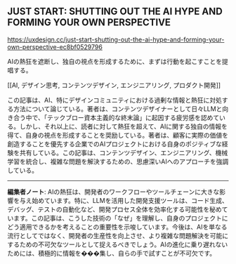 ## JUST START: SHUTTING OUT THE AI HYPE AND FORMING YOUR OWN PERSPECTIVE

https://uxdesign.cc/just-start-shutting-out-the-ai-hype-and-forming-your-own-perspective-ec8bf0529796

AIの熱狂を遮断し、独自の視点を形成するために、まずは行動を起こすことを提唱する。

[[AI, デザイン思考, コンテンツデザイン, エンジニアリング, プロダクト開発]]

この記事は、AI、特にデザインコミュニティにおける過剰な情報と熱狂に対処する方法について論じている。著者は、コンテンツデザイナーとして日々LLMと向き合う中で、「テックブロー資本主義的な終末論」に起因する疲労感を認めている。しかし、それ以上に、読者に対して熱狂を超えて、AIに関する独自の情報を得て、自身の視点を形成することを奨励している。著者は、顧客に実際の価値を創造することを優先する企業でのAIプロジェクトにおける自身のポジティブな経験を共有している。この記事は、コンテンツデザイン、エンジニアリング、機械学習を統合し、複雑な問題を解決するための、思慮深いAIへのアプローチを強調している。

---

**編集者ノート**: AIの熱狂は、開発者のワークフローやツールチェーンに大きな影響を与え始めています。特に、LLMを活用した開発支援ツールは、コード生成、デバッグ、テストの自動化など、開発プロセス全体を効率化する可能性を秘めています。この記事は、こうした技術の「なぜ」を理解し、自身のプロジェクトにどう適用できるかを考えることの重要性を示唆しています。今後は、AIを単なる流行としてではなく、開発者の生産性を向上させ、より複雑な問題解決を可能にするための不可欠なツールとして捉えるべきでしょう。AIの進化に乗り遅れないためには、積極的に情報を���集し、自らの手で試すことが不可欠です。